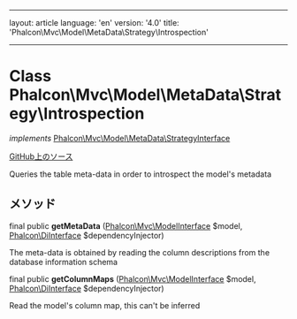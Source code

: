* * *

layout: article language: 'en' version: '4.0' title: 'Phalcon\Mvc\Model\MetaData\Strategy\Introspection'

* * *

# Class **Phalcon\Mvc\Model\MetaData\Strategy\Introspection**

*implements* [Phalcon\Mvc\Model\MetaData\StrategyInterface](/4.0/en/api/Phalcon_Mvc_Model_MetaData_StrategyInterface)

<a href="https://github.com/phalcon/cphalcon/tree/v4.0.0/phalcon/mvc/model/metadata/strategy/introspection.zep" class="btn btn-default btn-sm">GitHub上のソース</a>

Queries the table meta-data in order to introspect the model's metadata

## メソッド

final public **getMetaData** ([Phalcon\Mvc\ModelInterface](/4.0/en/api/Phalcon_Mvc_ModelInterface) $model, [Phalcon\DiInterface](/4.0/en/api/Phalcon_DiInterface) $dependencyInjector)

The meta-data is obtained by reading the column descriptions from the database information schema

final public **getColumnMaps** ([Phalcon\Mvc\ModelInterface](/4.0/en/api/Phalcon_Mvc_ModelInterface) $model, [Phalcon\DiInterface](/4.0/en/api/Phalcon_DiInterface) $dependencyInjector)

Read the model's column map, this can't be inferred